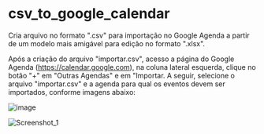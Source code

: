 # csv_to_google_calendar
Cria arquivo no formato ".csv" para importação no Google Agenda a partir de um modelo mais amigável para edição no formato ".xlsx".

Após a criação do arquivo "importar.csv", acesso a página do Google Agenda (https://calendar.google.com), na coluna lateral esquerda, clique no botão "+" em "Outras Agendas" e em  "Importar. A seguir, selecione o arquivo "importar.csv" e a agenda para qual os eventos devem ser importados, conforme imagens abaixo:

![image](https://user-images.githubusercontent.com/68362578/163237980-45c540c1-284b-475d-bc99-4b8ae693d3b5.png)

![Screenshot_1](https://user-images.githubusercontent.com/68362578/163237828-523e5c72-a4ba-4d8d-9245-17d6db206ace.jpg)
